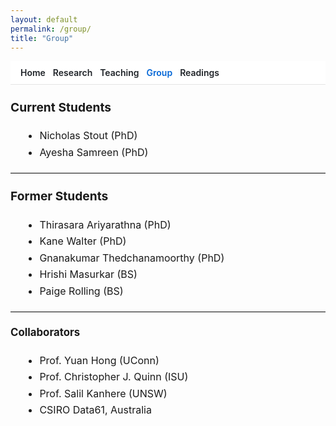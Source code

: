 ```yaml
---
layout: default
permalink: /group/
title: "Group"
---
```

<link rel="stylesheet" href="{{ '/assets/css/site-overrides.css?v=5' | relative_url }}">

<style>
/* Hide Cayman's blue header/footer */
.page-header{display:none!important}
footer.site-footer{display:none!important}

/* Content width + NO mid-word breaking */
.main-content{max-width:900px;margin:0 auto;padding:0 1rem!important;line-height:1.65}
.main-content, .main-content *{overflow-wrap:normal;word-break:normal;hyphens:auto}

/* Top nav (mobile wrapping handled by site-overrides.css) */
.topnav{
  position:sticky;top:0;z-index:20;
  display:flex;flex-wrap:wrap;gap:.4rem .75rem;align-items:center;
  padding:.6rem 1rem;background:#fff;border-bottom:1px solid #e5e5e5
}
.topnav a{text-decoration:none;font-weight:600;color:#1f2328}
.topnav a:hover{text-decoration:underline}
.topnav .active{color:#0366d6}

/* Page typography — use rem so global scaling applies */
.page-body{font-size:1rem;line-height:1.65}
.page-body h1{font-size:1.35rem;margin-top:1.2em}
.page-body h2{font-size:1.2rem;margin-top:1.1em}
.page-body h3{font-size:1.05rem;margin-top:1.0em}
.page-body ul{margin:.4rem 0 .8rem 1.2rem}
.page-body hr{margin:1.2em 0;border:0;border-top:1px solid #e5e5e5}
</style>

<nav class="topnav">
  <a href="/">Home</a>
  <a href="/research/">Research</a>
  <a href="/teaching/">Teaching</a>
  <a class="active" href="/group/">Group</a>
  <a href="/blog/">Readings</a>
</nav>

<div class="page-body" markdown="1">

## Current Students
- Nicholas Stout (PhD)  
- Ayesha Samreen (PhD)  

<hr>

## Former Students
- Thirasara Ariyarathna (PhD)  
- Kane Walter (PhD)  
- Gnanakumar Thedchanamoorthy (PhD)  
- Hrishi Masurkar (BS)  
- Paige Rolling (BS)

<hr>

### Collaborators
- Prof. Yuan Hong (UConn)  
- Prof. Christopher J. Quinn (ISU)  
- Prof. Salil Kanhere (UNSW)  
- CSIRO Data61, Australia

</div>
